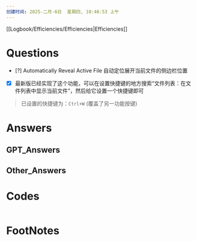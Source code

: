 ```yaml
---
创建时间: 2025-二月-6日  星期四, 10:46:53 上午
---
```

[[Logbook/Efficiencies/Efficiencies|Efficiencies]]

# Questions

- [?] Automatically Reveal Active File 自动定位展开当前文件的侧边栏位置
- [x] 最新版已经实现了这个功能，可以在设置快捷键的地方搜索“文件列表：在文件列表中显示当前文件”，然后给它设置一个快捷键即可 
>已设置的快捷键为：`Ctrl+W` (覆盖了另一功能按键)
# Answers

## GPT_Answers


## Other_Answers


# Codes

```python

```



# FootNotes